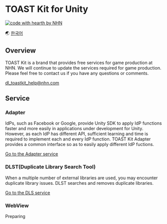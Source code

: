 # TOAST Kit for Unity

[![code with hearth by NHN ](https://img.shields.io/badge/%3C%2F%3E%20with%20%E2%99%A5%20by-NHN-ff1414.svg)](https://github.com/nhn)

🌏 [한국어](README.md)


## Overview

TOAST Kit is a brand that provides free services for game production at NHN.
We will continue to update the services required for game production.
Please feel free to contact us if you have any questions or comments. 

dl_toastkit_help@nhn.com


## Service

### Adapter

IdPs, such as Facebook or Google, provide Unity SDK to apply IdP functions faster and more easily in applications under development for Unity. However, as each IdP has different API, sufficient learning and time is required to implement each and every IdP function. 
TOAST Kit Adapter provides a common interface so as to easily apply different IdP fuctions.

[Go to the Adapter service](documents/Adapter/README.en.md)

### DLST(Duplicate Library Search Tool)


When a multiple number of external libraries are used, you may encounter duplicate library issues. DLST searches and removes duplicate libraries.

[Go to the DLS service](documents/DLST/README.en.md)

### WebView

Preparing
